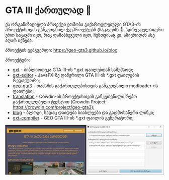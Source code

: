 # GTA III ქართულად 👋

ეს ორგანიზაციული პროექტი ეთმობა გაქართულებული GTA3-ის პროექტისთვის განკუთვნილ ქვეპროექტებს (საცავებს) 🙂.
ადრე ყველაფერი ერთ საცავში იყო, რაც დამაბნეველი იყო, ჩემთვისაც კი. ამიერიდან ასე აღარ იქნება.

პროექტის ვებგვერდი: https://geo-gta3.github.io/blog

პროექტები:
* [gxt](https://github.com/geo-gta3/gxt) - ბიბლიოთეკა GTA III-ის *.gxt ფაილებთან სამუშაოდ;
* [gxt-editor](https://github.com/geo-gta3/gxt-editor) - JavaFX-ზე დაწერილი GTA III-ის *.gxt ფაილების რედაქტორი;
* [geo-gta3](https://github.com/geo-gta3/geo-gta3) - თამაშის გაქართულებისთვის განკუთვნილი modloader-ის ფაილები;
* [translation](https://github.com/geo-gta3/translation) - Cowdin-ის პროექტისთვის განკუთვნილი რეპო გაქართულებული ტექსტით (Crowdin Project: https://crowdin.com/project/geo-gta3);
* [blog](https://github.com/geo-gta3/blog) - ბლოგი, სადაც დაიდება სიახლეები და გადმოსაწერი ლინკი; 
* [gxt-compiler](https://github.com/geo-gta3/gxt-compiler) - GEO GTA III-ის *.gxt ფაილის გენერატორი;

<img src="https://raw.githubusercontent.com/geo-gta3/.github/main/Project-Previews.png" style="max-width: 100%;"/>
